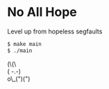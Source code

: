 # No All Hope

Level up from hopeless segfaults

```bash
$ make main
$ ./main
```

(\\\(\\\
( -.-)  
o\\\_(")(")
